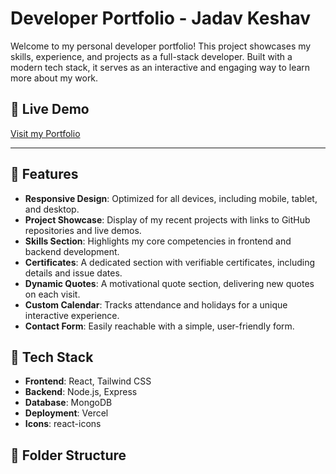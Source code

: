 
# Developer Portfolio - Jadav Keshav

Welcome to my personal developer portfolio! This project showcases my skills, experience, and projects as a full-stack developer. Built with a modern tech stack, it serves as an interactive and engaging way to learn more about my work.

## 🔗 Live Demo

[Visit my Portfolio](https://your-portfolio-link.com)

---

## 📌 Features

- **Responsive Design**: Optimized for all devices, including mobile, tablet, and desktop.
- **Project Showcase**: Display of my recent projects with links to GitHub repositories and live demos.
- **Skills Section**: Highlights my core competencies in frontend and backend development.
- **Certificates**: A dedicated section with verifiable certificates, including details and issue dates.
- **Dynamic Quotes**: A motivational quote section, delivering new quotes on each visit.
- **Custom Calendar**: Tracks attendance and holidays for a unique interactive experience.
- **Contact Form**: Easily reachable with a simple, user-friendly form.

## 🚀 Tech Stack

- **Frontend**: React, Tailwind CSS
- **Backend**: Node.js, Express
- **Database**: MongoDB
- **Deployment**: Vercel
- **Icons**: react-icons

## 📂 Folder Structure
